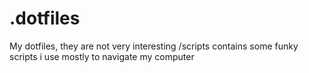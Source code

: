# .dotfiles

My dotfiles, they are not very interesting
/scripts contains some funky scripts i use mostly to navigate my computer
